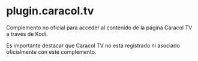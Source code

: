 # plugin.caracol.tv

Complemento no oficial para acceder al contenido de la página Caracol TV a través de Kodi.

Es importante destacar que Caracol TV no está registrado ni asociado oficialmente con este complemento.

